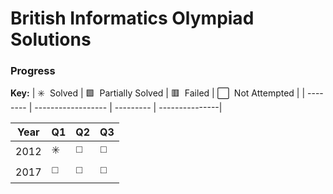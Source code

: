 # British Informatics Olympiad Solutions

### Progress

**Key:** 
| ✳️ &nbsp;Solved | 🟩 &nbsp;Partially Solved | 🟥 &nbsp;Failed | ⬜️ &nbsp;Not Attempted |
| -------- | ------------------ | --------- | ---------------|

| Year | Q1 | Q2 | Q3 |
| ---- | -- | -- | -- |
| 2012 | ✳️ | ◻️ | ◻️ |
| 2017 | ◻️ | ◻️ | ◻️ |
